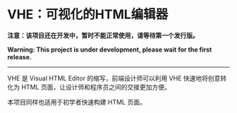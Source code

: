 # VHE：可视化的HTML编辑器

**注意：该项目还在开发中，暂时不能正常使用，请等待第一个发行版。**

**Warning: This project is under development, please wait for the first release.**

---

VHE 是 Visual HTML Editor 的缩写，前端设计师可以利用 VHE 快速地将创意转化为 HTML 页面，让设计师和程序员之间的交接更加方便。

本项目同样也适用于初学者快速构建 HTML 页面。
